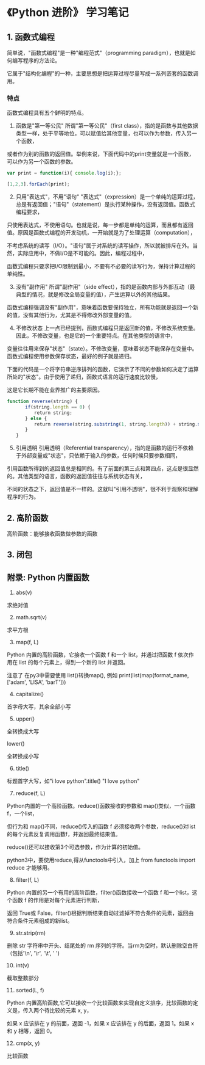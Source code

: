 # 《Python 进阶》 学习笔记

## 1. 函数式编程

简单说，"函数式编程"是一种"编程范式"（programming paradigm），也就是如何编写程序的方法论。

它属于"结构化编程"的一种，主要思想是把运算过程尽量写成一系列嵌套的函数调用。

### 特点

函数式编程具有五个鲜明的特点。

1. 函数是"第一等公民"
  所谓"第一等公民"（first class），指的是函数与其他数据类型一样，处于平等地位，可以赋值给其他变量，也可以作为参数，传入另一个函数，

  或者作为别的函数的返回值。举例来说，下面代码中的print变量就是一个函数，可以作为另一个函数的参数。

``` javascript
var print = function(i){ console.log(i);};

[1,2,3].forEach(print);
```

2. 只用"表达式"，不用"语句"
  "表达式"（expression）是一个单纯的运算过程，总是有返回值；"语句"（statement）是执行某种操作，没有返回值。函数式编程要求，

  只使用表达式，不使用语句。也就是说，每一步都是单纯的运算，而且都有返回值。原因是函数式编程的开发动机，一开始就是为了处理运算（computation），

  不考虑系统的读写（I/O）。"语句"属于对系统的读写操作，所以就被排斥在外。当然，实际应用中，不做I/O是不可能的。因此，编程过程中，

  函数式编程只要求把I/O限制到最小，不要有不必要的读写行为，保持计算过程的单纯性。

3. 没有"副作用"
  所谓"副作用"（side effect），指的是函数内部与外部互动（最典型的情况，就是修改全局变量的值），产生运算以外的其他结果。

  函数式编程强调没有"副作用"，意味着函数要保持独立，所有功能就是返回一个新的值，没有其他行为，尤其是不得修改外部变量的值。

4. 不修改状态
  上一点已经提到，函数式编程只是返回新的值，不修改系统变量。因此，不修改变量，也是它的一个重要特点。在其他类型的语言中，

  变量往往用来保存"状态"（state）。不修改变量，意味着状态不能保存在变量中。函数式编程使用参数保存状态，最好的例子就是递归。

  下面的代码是一个将字符串逆序排列的函数，它演示了不同的参数如何决定了运算所处的"状态"。由于使用了递归，函数式语言的运行速度比较慢，

  这是它长期不能在业界推广的主要原因。
  　
``` javascript
function reverse(string) {
　　　　if(string.length == 0) {
　　　　　　return string;
　　　　} else {
　　　　　　return reverse(string.substring(1, string.length)) + string.substring(0, 1);
　　　　}
　　}
```

5. 引用透明
  引用透明（Referential transparency），指的是函数的运行不依赖于外部变量或"状态"，只依赖于输入的参数，任何时候只要参数相同，

  引用函数所得到的返回值总是相同的。有了前面的第三点和第四点，这点是很显然的。其他类型的语言，函数的返回值往往与系统状态有关，

  不同的状态之下，返回值是不一样的。这就叫"引用不透明"，很不利于观察和理解程序的行为。


## 2. 高阶函数

高阶函数：能够接收函数做参数的函数


## 3. 闭包





























## 附录: Python 内置函数

1. abs(v)

  求绝对值

2. math.sqrt(v)

  求平方根

3. map(f, L)

  Python 内置的高阶函数，它接收一个函数 f 和一个 list，并通过把函数 f 依次作用在 list 的每个元素上，得到一个新的 list 并返回。

  注意了 在py3中需要使用 list()转换map(), 例如 print(list(map(format_name, ['adam', 'LISA', 'barT']))

4. capitalize()

  首字母大写，其余全部小写

5. upper()

  全转换成大写

  lower()

  全转换成小写

6. title()

  标题首字大写，如"i love python".title()  "I love python"

7. reduce(f, L)

  Python内置的一个高阶函数。reduce()函数接收的参数和 map()类似，一个函数 f，一个list，

  但行为和 map()不同，reduce()传入的函数 f 必须接收两个参数，reduce()对list的每个元素反复调用函数f，并返回最终结果值。

  reduce()还可以接收第3个可选参数，作为计算的初始值。

  python3中，要使用reduce,得从functools中引入，加上 from functools import reduce 才能够用。

8. filter(f, L)

  Python 内置的另一个有用的高阶函数，filter()函数接收一个函数 f 和一个list，这个函数 f 的作用是对每个元素进行判断，

  返回 True或 False，filter()根据判断结果自动过滤掉不符合条件的元素，返回由符合条件元素组成的新list。

9. str.strip(rm)

  删除 str 字符串中开头、结尾处的 rm 序列的字符。当rm为空时，默认删除空白符（包括'\n', '\r', '\t', ' ')

10. int(v)

  截取整数部分

11. sorted(L, f)

  Python 内置高阶函数,它可以接收一个比较函数来实现自定义排序，比较函数的定义是，传入两个待比较的元素 x, y，

  如果 x 应该排在 y 的前面，返回 -1，如果 x 应该排在 y 的后面，返回 1。如果 x 和 y 相等，返回 0。

12. cmp(x, y)

  比较函数
